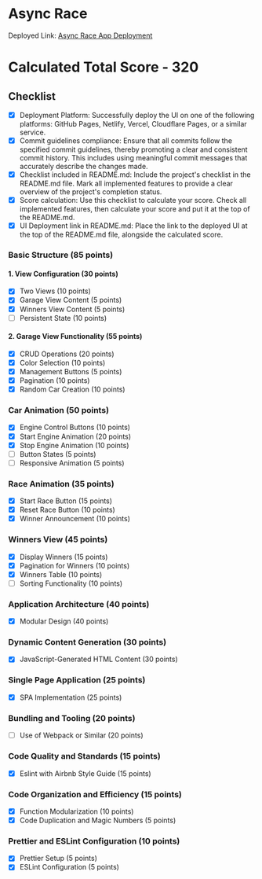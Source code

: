 # Async Race

Deployed Link: [Async Race App Deployment](https://async-race-app-mz.vercel.app/)

# Calculated Total Score - 320

## Checklist

- [x] Deployment Platform: Successfully deploy the UI on one of the following platforms: GitHub Pages, Netlify, Vercel, Cloudflare Pages, or a similar service.
- [x] Commit guidelines compliance: Ensure that all commits follow the specified commit guidelines, thereby promoting a clear and consistent commit history. This includes using meaningful commit messages that accurately describe the changes made.
- [x] Checklist included in README.md: Include the project's checklist in the README.md file. Mark all implemented features to provide a clear overview of the project's completion status.
- [x] Score calculation: Use this checklist to calculate your score. Check all implemented features, then calculate your score and put it at the top of the README.md.
- [x] UI Deployment link in README.md: Place the link to the deployed UI at the top of the README.md file, alongside the calculated score.

### Basic Structure (85 points)

#### 1. View Configuration (30 points)
- [x] Two Views (10 points)
- [x] Garage View Content (5 points)
- [x] Winners View Content (5 points)
- [ ] Persistent State (10 points)

#### 2. Garage View Functionality (55 points)
- [x] CRUD Operations (20 points)
- [x] Color Selection (10 points)
- [x] Management Buttons (5 points)
- [x] Pagination (10 points)
- [x] Random Car Creation (10 points)

### Car Animation (50 points)
- [x] Engine Control Buttons (10 points)
- [x] Start Engine Animation (20 points)
- [x] Stop Engine Animation (10 points)
- [ ] Button States (5 points)
- [ ] Responsive Animation (5 points)

### Race Animation (35 points)
- [x] Start Race Button (15 points)
- [x] Reset Race Button (10 points)
- [x] Winner Announcement (10 points)

### Winners View (45 points)
- [x] Display Winners (15 points)
- [x] Pagination for Winners (10 points)
- [x] Winners Table (10 points)
- [ ] Sorting Functionality (10 points)

### Application Architecture (40 points)
- [x] Modular Design (40 points)

### Dynamic Content Generation (30 points)
- [x] JavaScript-Generated HTML Content (30 points)

### Single Page Application (25 points)
- [x] SPA Implementation (25 points)

### Bundling and Tooling (20 points)
- [ ] Use of Webpack or Similar (20 points)

### Code Quality and Standards (15 points)
- [x] Eslint with Airbnb Style Guide (15 points)

### Code Organization and Efficiency (15 points)
- [x] Function Modularization (10 points)
- [x] Code Duplication and Magic Numbers (5 points)

### Prettier and ESLint Configuration (10 points)
- [x] Prettier Setup (5 points)
- [x] ESLint Configuration (5 points)
